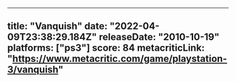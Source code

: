 
---
title: "Vanquish"
date: "2022-04-09T23:38:29.184Z"
releaseDate: "2010-10-19"
platforms: ["ps3"]
score: 84
metacriticLink: "https://www.metacritic.com/game/playstation-3/vanquish"
---
